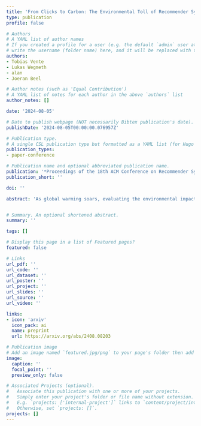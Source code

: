 ```yaml
---
title: 'From Clicks to Carbon: The Environmental Toll of Recommender Systems'
type: publication
profile: false

# Authors
# A YAML list of author names
# If you created a profile for a user (e.g. the default `admin` user at `content/authors/admin/`), 
# write the username (folder name) here, and it will be replaced with their full name and linked to their profile.
authors:
- Tobias Vente
- Lukas Wegmeth
- alan
- Joeran Beel

# Author notes (such as 'Equal Contribution')
# A YAML list of notes for each author in the above `authors` list
author_notes: []

date: '2024-08-05'

# Date to publish webpage (NOT necessarily Bibtex publication's date).
publishDate: '2024-08-05T00:00:00.076957Z'

# Publication type.
# A single CSL publication type but formatted as a YAML list (for Hugo requirements).
publication_types:
- paper-conference

# Publication name and optional abbreviated publication name.
publication: '*Proceedings of the 18th ACM Conference on Recommender Systems*'
publication_short: ''

doi: ''

abstract: 'As global warming soars, evaluating the environmental impact of research is more critical now than ever before. However, we find that few to no recommender systems research papers document their impact on the environment. Consequently, in this paper, we conduct a comprehensive analysis of the environmental impact of recommender system research papers by reproducing a characteristic recommender systems experimental pipeline. We focus on estimating the carbon footprint of recommender systems research papers, highlighting the evolution of the environmental impact of recommender systems research experiments over time. We evaluated all 79 full papers from the ACM RecSys 2013 and 2023 conferences to analyze representative experimental pipelines for papers utilizing traditional, so-called good old-fashioned AI algorithms and deep learning algorithms, respectively. We reproduced these representative experimental pipelines, measured electricity consumption using a hardware energy meter, and converted the measured energy consumption into CO2 equivalents to estimate the environmental impact. Our results show that a recommender systems research paper utilizing deep learning algorithms emits approximately 42 times more CO2 equivalents than a paper utilizing traditional algorithms. Furthermore, such a paper produces, on average, 3,297 kilograms of CO2 equivalents, which is more than one person produces by flying from New York City to Melbourne, or the amount one tree sequesters in 300 years.'


# Summary. An optional shortened abstract.
summary: ''

tags: []

# Display this page in a list of Featured pages?
featured: false

# Links
url_pdf: ''
url_code: ''
url_dataset: ''
url_poster: ''
url_project: ''
url_slides: ''
url_source: ''
url_video: ''

links:
- icon: 'arxiv'
  icon_pack: ai
  name: preprint
  url: https://arxiv.org/abs/2408.08203

# Publication image
# Add an image named `featured.jpg/png` to your page's folder then add a caption below.
image:
  caption: ''
  focal_point: ''
  preview_only: false

# Associated Projects (optional).
#   Associate this publication with one or more of your projects.
#   Simply enter your project's folder or file name without extension.
#   E.g. `projects: ['internal-project']` links to `content/project/internal-project/index.md`.
#   Otherwise, set `projects: []`.
projects: []
---
```


